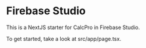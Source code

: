 # Firebase Studio

This is a NextJS starter for CalcPro in Firebase Studio.

To get started, take a look at src/app/page.tsx.
